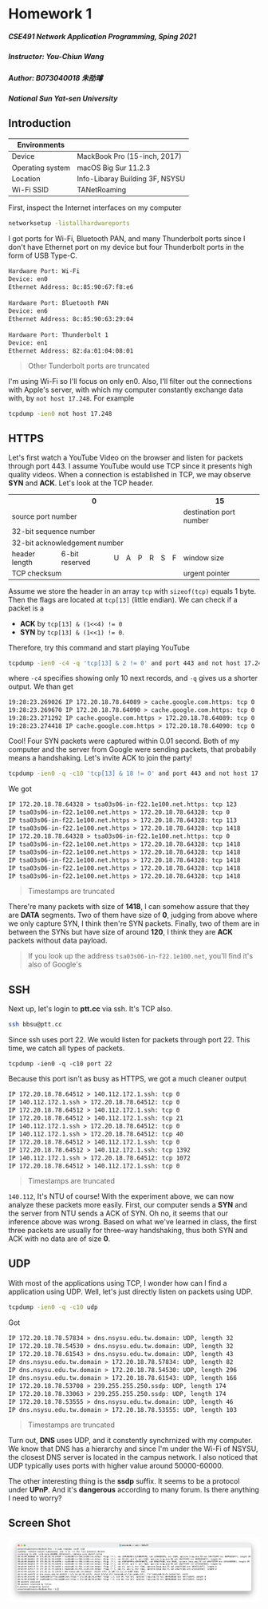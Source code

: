 # Homework 1
##### CSE491 Network Application Programming, Sping 2021
##### Instructor: You-Chiun Wang
##### Author: B073040018 朱劭璿
##### National Sun Yat-sen University

## Introduction

| Environments     |                                 |
|------------------|---------------------------------|
| Device           | MackBook Pro (15-inch, 2017)    |
| Operating system | macOS Big Sur 11.2.3            |
| Location         | Info-Libaray Building 3F, NSYSU |
| Wi-Fi SSID       | TANetRoaming                    |


First, inspect the Internet interfaces on my computer
```sh
networksetup -listallhardwareports
```
I got ports for Wi-Fi, Bluetooth PAN, and many Thunderbolt ports since I don't have Ethernet port on my device but four Thunderbolt ports in the form of USB Type-C.

```
Hardware Port: Wi-Fi
Device: en0
Ethernet Address: 8c:85:90:67:f8:e6

Hardware Port: Bluetooth PAN
Device: en6
Ethernet Address: 8c:85:90:63:29:04

Hardware Port: Thunderbolt 1
Device: en1
Ethernet Address: 82:da:01:04:08:01
```

> Other Tunderbolt ports are truncated

I'm using Wi-Fi so I'll focus on only en0. Also, I'll filter out the connections with Apple's server, with which my computer constantly exchange data with, by `not host 17.248`. For example

```sh
tcpdump -ien0 not host 17.248
```

## HTTPS
Let's first watch a YouTube Video on the browser and listen for packets through port 443. I assume YouTube would use TCP since it presents high quality videos. When a connection is established in TCP, we may observe **SYN** and **ACK**. Let's look at the TCP header.

<table>
    <tr>
        <th colspan="16">0</th>
        <th colspan="16">15</th>
    </tr>
    <tr>
        <td colspan="16">source port number</td>
        <td colspan="16">destination port number</td>
    </tr>
    <tr>
        <td colspan="32">32-bit sequence number</td>
    </tr>
    <tr>
        <td colspan="32">32-bit acknowledgement number</td>
    </tr>
    <tr>
        <td colspan="4">header length</td>
        <td colspan="6">6-bit reserved</td>
        <td colspan="1">U</td>
        <td colspan="1">A</td>
        <td colspan="1">P</td>
        <td colspan="1">R</td>
        <td colspan="1">S</td>
        <td colspan="1">F</td>
        <td colspan="16">window size</td>
    </tr>
    <tr>
        <td colspan="16">TCP checksum</td>
        <td colspan="16">urgent pointer</td>
    </tr>
</table>

Assume we store the header in an array `tcp` with `sizeof(tcp)` equals 1 byte. Then the flags are located at `tcp[13]` (little endian). We can check if a packet is a

- **ACK** by `tcp[13] & (1<<4) != 0`
- **SYN** by `tcp[13] & (1<<1) != 0`.

Therefore, try this command and start playing YouTube
```sh
tcpdump -ien0 -c4 -q 'tcp[13] & 2 != 0' and port 443 and not host 17.248
```
where `-c4` specifies showing only 10 next records, and `-q` gives us a shorter output. We than get
```
19:28:23.269026 IP 172.20.18.78.64089 > cache.google.com.https: tcp 0
19:28:23.269670 IP 172.20.18.78.64090 > cache.google.com.https: tcp 0
19:28:23.271292 IP cache.google.com.https > 172.20.18.78.64089: tcp 0
19:28:23.274418 IP cache.google.com.https > 172.20.18.78.64090: tcp 0
```
Cool! Four SYN packets were captured within 0.01 second. Both of my computer and the server from Google were sending packets, that probabily means a handshaking. Let's invite ACK to join the party!
```sh
tcpdump -ien0 -q -c10 'tcp[13] & 18 != 0' and port 443 and not host 17.248
```
We got
```
IP 172.20.18.78.64328 > tsa03s06-in-f22.1e100.net.https: tcp 123
IP tsa03s06-in-f22.1e100.net.https > 172.20.18.78.64328: tcp 0
IP tsa03s06-in-f22.1e100.net.https > 172.20.18.78.64328: tcp 113
IP tsa03s06-in-f22.1e100.net.https > 172.20.18.78.64328: tcp 1418
IP 172.20.18.78.64328 > tsa03s06-in-f22.1e100.net.https: tcp 0
IP tsa03s06-in-f22.1e100.net.https > 172.20.18.78.64328: tcp 1418
IP tsa03s06-in-f22.1e100.net.https > 172.20.18.78.64328: tcp 1418
IP tsa03s06-in-f22.1e100.net.https > 172.20.18.78.64328: tcp 1418
IP tsa03s06-in-f22.1e100.net.https > 172.20.18.78.64328: tcp 1418
IP tsa03s06-in-f22.1e100.net.https > 172.20.18.78.64328: tcp 1418
```

> Timestamps are truncated

There're many packets with size of **1418**, I can somehow assure that they are **DATA** segments. Two of them have size of **0**, judging from above where we only capture SYN, I think then're SYN packets. Finally, two of them are in between the SYNs but have size of around **120**, I think they are **ACK** packets without data payload.

> If you look up the address `tsa03s06-in-f22.1e100.net`, you'll find it's also of Google's

## SSH
Next up, let's login to **ptt.cc** via ssh. It's TCP also.
```sh
ssh bbsu@ptt.cc
```
Since ssh uses port 22. We would listen for packets through port 22. This time, we catch all types of packets.
```
tcpdump -ien0 -q -c10 port 22 
```
Because this port isn't as busy as HTTPS, we got a much cleaner output
```
IP 172.20.18.78.64512 > 140.112.172.1.ssh: tcp 0
IP 140.112.172.1.ssh > 172.20.18.78.64512: tcp 0
IP 172.20.18.78.64512 > 140.112.172.1.ssh: tcp 0
IP 172.20.18.78.64512 > 140.112.172.1.ssh: tcp 21
IP 140.112.172.1.ssh > 172.20.18.78.64512: tcp 0
IP 140.112.172.1.ssh > 172.20.18.78.64512: tcp 40
IP 172.20.18.78.64512 > 140.112.172.1.ssh: tcp 0
IP 172.20.18.78.64512 > 140.112.172.1.ssh: tcp 1392
IP 140.112.172.1.ssh > 172.20.18.78.64512: tcp 1072
IP 172.20.18.78.64512 > 140.112.172.1.ssh: tcp 0
```

> Timestamps are truncated

`140.112`, It's NTU of course! With the experiment above, we can now analyze these packets more easily. First, our computer sends a **SYN** and the server from NTU sends a ACK of SYN. Oh no, it seems that our inference above was wrong. Based on what we've learned in class, the first three packets are usually for three-way handshaking, thus both SYN and ACK with no data are of size **0**.

## UDP
With most of the applications using TCP, I wonder how can I find a application using UDP. Well, let's just directly listen on packets using UDP.
```sh
tcpdump -ien0 -q -c10 udp
```
Got
```
IP 172.20.18.78.57834 > dns.nsysu.edu.tw.domain: UDP, length 32
IP 172.20.18.78.54530 > dns.nsysu.edu.tw.domain: UDP, length 32
IP 172.20.18.78.61543 > dns.nsysu.edu.tw.domain: UDP, length 43
IP dns.nsysu.edu.tw.domain > 172.20.18.78.57834: UDP, length 82
IP dns.nsysu.edu.tw.domain > 172.20.18.78.54530: UDP, length 296
IP dns.nsysu.edu.tw.domain > 172.20.18.78.61543: UDP, length 166
IP 172.20.18.78.53708 > 239.255.255.250.ssdp: UDP, length 174
IP 172.20.18.78.33063 > 239.255.255.250.ssdp: UDP, length 174
IP 172.20.18.78.53555 > dns.nsysu.edu.tw.domain: UDP, length 46
IP dns.nsysu.edu.tw.domain > 172.20.18.78.53555: UDP, length 103
```

> Timestamps are truncated

Turn out, **DNS** uses UDP, and it constently synchrnized with my computer. We know that DNS has a hierarchy and since I'm under the Wi-Fi of NSYSU, the closest DNS server is located in the campus network. I also noticed that UDP typically uses ports with higher value around 50000-60000.

The other interesting thing is the **ssdp** suffix. It seems to be a protocol under **UPnP**. And it's **dangerous** according to many forum. Is there anything I need to worry?

## Screen Shot

![screenshot](./images/screenshot.png)
